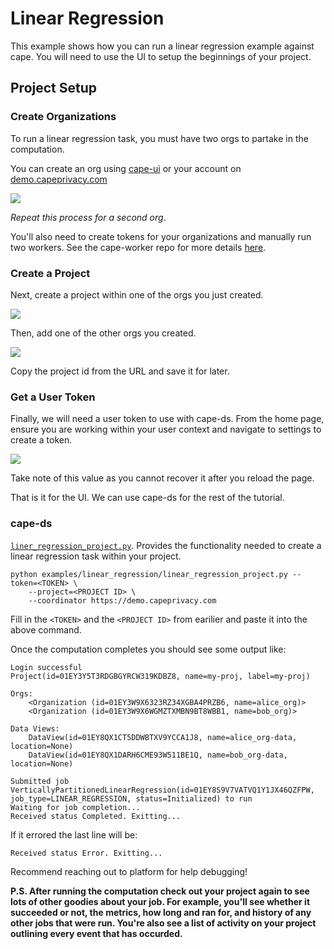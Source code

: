 # Linear Regression

This example shows how you can run a linear regression example against cape. You will need to use the UI to setup
the beginnings of your project.

## Project Setup

### Create Organizations

To run a linear regression task, you must have two orgs to partake in the computation.

You can create an org using [cape-ui](https://github.com/capeprivacy/cape-ui) or your account on [demo.capeprivacy.com](https://demo.capeprivacy.com)

![](../img/create_org.gif)

_Repeat this process for a second org_.

You'll also need to create tokens for your organizations and manually run two workers. See the cape-worker repo
for more details [here](https://github.com/capeprivacy/cape-worker#production-docker-compose).

### Create a Project

Next, create a project within one of the orgs you just created.

![](../img/create_project.gif)

Then, add one of the other orgs you created.

![](../img/add_org.gif)

Copy the project id from the URL and save it for later.

### Get a User Token

Finally, we will need a user token to use with cape-ds. From the home page, ensure you are
working within your user context and navigate to settings to create a token.

![](../img/create_user_token.gif)

Take note of this value as you cannot recover it after you reload the page.

That is it for the UI. We can use cape-ds for the rest of the tutorial.

### cape-ds

[`liner_regression_project.py`](linear_regression_project.py). Provides the functionality needed
to create a linear regression task within your project.

```
python examples/linear_regression/linear_regression_project.py --token=<TOKEN> \
    --project=<PROJECT ID> \
    --coordinator https://demo.capeprivacy.com
```

Fill in the `<TOKEN>` and the `<PROJECT ID>` from earilier and paste it into the above command.

Once the computation completes you should see some output like:

```
Login successful
Project(id=01EY3Y5T3RDGBGYRCW319KDBZ8, name=my-proj, label=my-proj)

Orgs:
	<Organization (id=01EY3W9X6323RZ34XGBA4PRZB6, name=alice_org)>
	<Organization (id=01EY3W9X6WGMZTXMBN9BT8WBB1, name=bob_org)>

Data Views:
	DataView(id=01EY8QX1CT5DDWBTXV9YCCA1J8, name=alice_org-data, location=None)
	DataView(id=01EY8QX1DARH6CME93W511BE1Q, name=bob_org-data, location=None)

Submitted job VerticallyPartitionedLinearRegression(id=01EY8S9V7VATVQ1Y1JX46QZFPW, job_type=LINEAR_REGRESSION, status=Initialized) to run
Waiting for job completion...
Received status Completed. Exitting...
```

If it errored the last line will be:

```
Received status Error. Exitting...
```

Recommend reaching out to platform for help debugging!

**P.S. After running the computation check out your project again to see lots of other goodies about
your job. For example, you'll see whether it succeeded or not, the metrics, how long and ran for,
and history of any other jobs that were run. You're also see a list of activity on your project outlining
every event that has occurded.**
